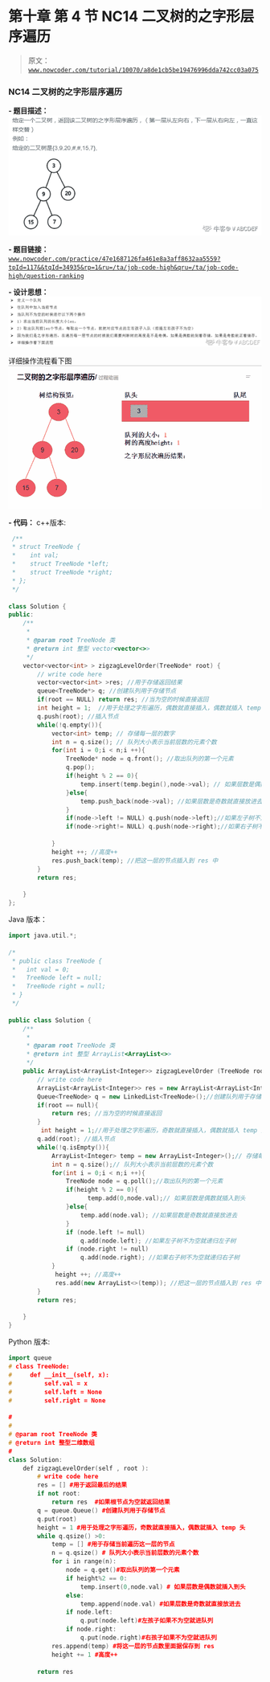 # 第十章 第 4 节 NC14 二叉树的之字形层序遍历

> 原文：[`www.nowcoder.com/tutorial/10070/a8de1cb5be19476996dda742cc03a075`](https://www.nowcoder.com/tutorial/10070/a8de1cb5be19476996dda742cc03a075)

### NC14 二叉树的之字形层序遍历

**- 题目描述：**
![图片说明](img/e16b53573c22815cb9bb48da57793a45.png "图片标题")

**- 题目链接：**
[`www.nowcoder.com/practice/47e1687126fa461e8a3aff8632aa5559?tpId=117&&tqId=34935&rp=1&ru=/ta/job-code-high&qru=/ta/job-code-high/question-ranking`](https://www.nowcoder.com/practice/47e1687126fa461e8a3aff8632aa5559?tpId=117&&tqId=34935&rp=1&ru=/ta/job-code-high&qru=/ta/job-code-high/question-ranking)

**- 设计思想：**
![图片说明](img/e531dec35376c9adf1524b155b6290f2.png "图片标题")

详细操作流程看下图
![图片说明](img/e17cc59e6c87216aefe3475c598bc21b.png "图片标题")

**- 代码：**
c++版本:

```cpp
 /**
 * struct TreeNode {
 *    int val;
 *    struct TreeNode *left;
 *    struct TreeNode *right;
 * };
 */

class Solution {
public:
    /**
     * 
     * @param root TreeNode 类 
     * @return int 整型 vector<vector<>>
     */
    vector<vector<int> > zigzagLevelOrder(TreeNode* root) {
        // write code here
        vector<vector<int> >res; //用于存储返回结果
        queue<TreeNode*> q; //创建队列用于存储节点
        if(root == NULL) return res; //当为空的时候直接返回
        int height = 1;  //用于处理之字形遍历，偶数就直接插入，偶数就插入 temp 头
        q.push(root); //插入节点
        while(!q.empty()){
            vector<int> temp; // 存储每一层的数字
            int n = q.size(); // 队列大小表示当前层数的元素个数
            for(int i = 0;i < n;i ++){
                TreeNode* node = q.front(); //取出队列的第一个元素
                q.pop();
                if(height % 2 == 0){
                    temp.insert(temp.begin(),node->val); // 如果层数是偶数就插入到头
                }else{
                    temp.push_back(node->val); //如果层数是奇数就直接放进去  
                }
                if(node->left != NULL) q.push(node->left);//如果左子树不为空就递归左子树
                if(node->right!= NULL) q.push(node->right);//如果右子树不为空就递归右子树

            }
            height ++; //高度++
            res.push_back(temp); //把这一层的节点插入到 res 中
        }
        return res;

    }
};

```

Java 版本：

```cpp
import java.util.*;

/*
 * public class TreeNode {
 *   int val = 0;
 *   TreeNode left = null;
 *   TreeNode right = null;
 * }
 */

public class Solution {
    /**
     * 
     * @param root TreeNode 类 
     * @return int 整型 ArrayList<ArrayList<>>
     */
    public ArrayList<ArrayList<Integer>> zigzagLevelOrder (TreeNode root) {
        // write code here
        ArrayList<ArrayList<Integer>> res = new ArrayList<ArrayList<Integer>>(); //用于存储返回结果
        Queue<TreeNode> q = new LinkedList<TreeNode>();//创建队列用于存储节点
        if(root == null){
            return res; //当为空的时候直接返回
        }
         int height = 1;//用于处理之字形遍历，奇数就直接插入，偶数就插入 temp 头
        q.add(root); //插入节点
        while(!q.isEmpty()){
            ArrayList<Integer> temp = new ArrayList<Integer>();// 存储每一层的数字
            int n = q.size();// 队列大小表示当前层数的元素个数
            for(int i = 0;i < n;i ++){
                TreeNode node = q.poll();//取出队列的第一个元素
                if(height % 2 == 0){
                      temp.add(0,node.val);// 如果层数是偶数就插入到头
                }else{
                    temp.add(node.val); //如果层数是奇数就直接放进去  
                }
                if (node.left != null)
                    q.add(node.left); //如果左子树不为空就递归左子树
                if (node.right != null)
                    q.add(node.right); //如果右子树不为空就递归右子树
            }
             height ++; //高度++
             res.add(new ArrayList<>(temp)); //把这一层的节点插入到 res 中
        }
        return res;

    }
}

```

Python 版本:

```cpp
import queue
# class TreeNode:
#     def __init__(self, x):
#         self.val = x
#         self.left = None
#         self.right = None

#
# 
# @param root TreeNode 类 
# @return int 整型二维数组
#
class Solution:
    def zigzagLevelOrder(self , root ):
        # write code here
        res = [] #用于返回最后的结果
        if not root:
            return res  #如果根节点为空就返回结果
        q = queue.Queue() #创建队列用于存储节点  
        q.put(root)
        height = 1 #用于处理之字形遍历，奇数就直接插入，偶数就插入 temp 头
        while q.qsize() >0:
            temp = [] #用于存储当前遍历这一层的节点
            n = q.qsize() # 队列大小表示当前层数的元素个数
            for i in range(n):
                node = q.get()#取出队列的第一个元素
                if height%2 == 0: 
                    temp.insert(0,node.val) # 如果层数是偶数就插入到头
                else:
                    temp.append(node.val) #如果层数是奇数就直接放进去 
                if node.left: 
                    q.put(node.left)#左孩子如果不为空就进队列
                if node.right:
                    q.put(node.right)#右孩子如果不为空就进队列
            res.append(temp) #将这一层的节点数里面据保存到 res
            height += 1 #高度++

        return res

```